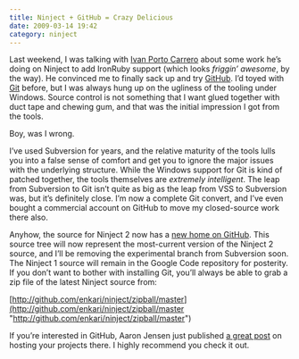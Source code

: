 ```yaml
---
title: Ninject + GitHub = Crazy Delicious
date: 2009-03-14 19:42
category: ninject
---
```


<span class='drop-cap'>Last weekend</span>, I was talking with [Ivan Porto Carrero](http://flanders.co.nz/) about some work he’s doing on Ninject to add IronRuby support (which looks _friggin’ awesome_, by the way). He convinced me to finally sack up and try [GitHub](http://github.com/). I’d toyed with [Git](http://git-scm.com/) before, but I was always hung up on the ugliness of the tooling under Windows. Source control is not something that I want glued together with duct tape and chewing gum, and that was the initial impression I got from the tools.

Boy, was I wrong.

I’ve used Subversion for years, and the relative maturity of the tools lulls you into a false sense of comfort and get you to ignore the major issues with the underlying structure. While the Windows support for Git is kind of patched together, the tools themselves are _extremely intelligent_. The leap from Subversion to Git isn’t quite as big as the leap from VSS to Subversion was, but it’s definitely close. I’m now a complete Git convert, and I’ve even bought a commercial account on GitHub to move my closed-source work there also.

Anyhow, the source for Ninject 2 now has a [new home on GitHub](http://github.com/enkari/ninject/tree/master). This source tree will now represent the most-current version of the Ninject 2 source, and I’ll be removing the experimental branch from Subversion soon. The Ninject 1 source will remain in the Google Code repository for posterity. If you don’t want to bother with installing Git, you’ll always be able to grab a zip file of the latest Ninject source from:

[http://github.com/enkari/ninject/zipball/master](http://github.com/enkari/ninject/zipball/master "http://github.com/enkari/ninject/zipball/master")

If you’re interested in GitHub, Aaron Jensen just published [a great post](http://aaron.codebetter.com/blogs/aaron.jensen/archive/2009/03/12/hosting-your-oss-project-on-github.aspx) on hosting your projects there. I highly recommend you check it out.
